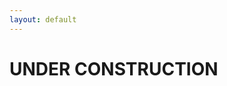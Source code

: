 ```yaml
---
layout: default
---
```


<div class="lead pretty-links">
  <h1><b>UNDER CONSTRUCTION</b></h1>
  
<!--   Personal blog of [Joe Watson](about/), covering robotics research, paper notes and creative projects.

  Thoughts and opinions are my own. -->
</div>
